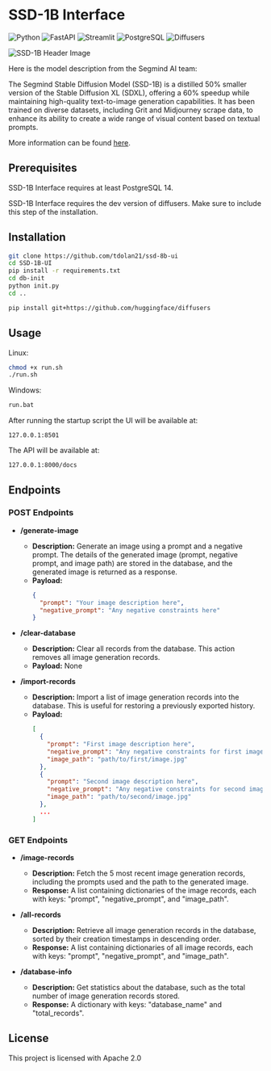 # SSD-1B Interface

![Python](https://img.shields.io/badge/Python-3.8%2B-blue)
![FastAPI](https://img.shields.io/badge/FastAPI-0.68.0-green)
![Streamlit](https://img.shields.io/badge/Streamlit-1.0.0-red)
![PostgreSQL](https://img.shields.io/badge/PostgreSQL-14-orange)
![Diffusers](https://img.shields.io/badge/Diffusers-dev-yellowgreen)



![SSD-1B Header Image](assets/SSD_1B.png)


Here is the model description from the Segmind AI team: 

The Segmind Stable Diffusion Model (SSD-1B) is a distilled 50% smaller version of the Stable Diffusion XL (SDXL), offering a 60% speedup while maintaining high-quality text-to-image generation capabilities. It has been trained on diverse datasets, including Grit and Midjourney scrape data, to enhance its ability to create a wide range of visual content based on textual prompts.

More information can be found [here](https://huggingface.co/segmind/SSD-1B).

## Prerequisites

SSD-1B Interface requires at least PostgreSQL 14.

SSD-1B Interface requires the dev version of  diffusers. Make sure to include this step of the installation.

## Installation

```bash
git clone https://github.com/tdolan21/ssd-8b-ui
cd SSD-1B-UI
pip install -r requirements.txt
cd db-init
python init.py
cd ..
```

```bash
pip install git+https://github.com/huggingface/diffusers
```

## Usage

Linux:

```bash
chmod +x run.sh
./run.sh
```

Windows: 

```bash
run.bat
```

After running the startup script the UI will be available at:

```
127.0.0.1:8501
```

The API will be available at:

```
127.0.0.1:8000/docs
```

## Endpoints

### POST Endpoints

- **/generate-image** 
  - **Description:** Generate an image using a prompt and a negative prompt. The details of the generated image (prompt, negative prompt, and image path) are stored in the database, and the generated image is returned as a response.
  - **Payload:** 
    ```json
    {
      "prompt": "Your image description here",
      "negative_prompt": "Any negative constraints here"
    }
    ```

- **/clear-database**
  - **Description:** Clear all records from the database. This action removes all image generation records.
  - **Payload:** None

- **/import-records**
  - **Description:** Import a list of image generation records into the database. This is useful for restoring a previously exported history.
  - **Payload:** 
    ```json
    [
      {
        "prompt": "First image description here",
        "negative_prompt": "Any negative constraints for first image",
        "image_path": "path/to/first/image.jpg"
      },
      {
        "prompt": "Second image description here",
        "negative_prompt": "Any negative constraints for second image",
        "image_path": "path/to/second/image.jpg"
      },
      ...
    ]
    ```

### GET Endpoints

- **/image-records**
  - **Description:** Fetch the 5 most recent image generation records, including the prompts used and the path to the generated image.
  - **Response:** A list containing dictionaries of the image records, each with keys: "prompt", "negative_prompt", and "image_path".

- **/all-records**
  - **Description:** Retrieve all image generation records in the database, sorted by their creation timestamps in descending order.
  - **Response:** A list containing dictionaries of all image records, each with keys: "prompt", "negative_prompt", and "image_path".

- **/database-info**
  - **Description:** Get statistics about the database, such as the total number of image generation records stored.
  - **Response:** A dictionary with keys: "database_name" and "total_records".


## License

This project is licensed with Apache 2.0


